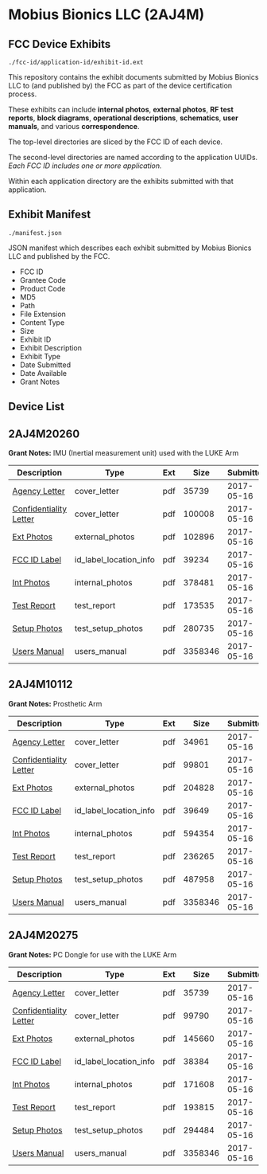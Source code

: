 # Mobius Bionics LLC (2AJ4M)
## FCC Device Exhibits

```
./fcc-id/application-id/exhibit-id.ext
```

This repository contains the exhibit documents submitted by Mobius Bionics LLC to (and published by) the FCC as part of the device certification process.

These exhibits can include **internal photos**, **external photos**, **RF test reports**, **block diagrams**, **operational descriptions**, **schematics**, **user manuals**, and various **correspondence**.

The top-level directories are sliced by the FCC ID of each device.

The second-level directories are named according to the application UUIDs. *Each FCC ID includes one or more application.*

Within each application directory are the exhibits submitted with that application. 

## Exhibit Manifest

```
./manifest.json
```

JSON manifest which describes each exhibit submitted by Mobius Bionics LLC and published by the FCC.

- FCC ID
- Grantee Code
- Product Code
- MD5
- Path
- File Extension
- Content Type
- Size
- Exhibit ID
- Exhibit Description
- Exhibit Type
- Date Submitted
- Date Available
- Grant Notes

## Device List
## 2AJ4M20260
**Grant Notes:** IMU (Inertial measurement unit) used with the LUKE Arm

| Description | Type | Ext | Size | Submitted | Available |
| ----------- | ---- | --- | ---- | --------- | --------- |
| [Agency Letter](2AJ4M20260/90ce68f34e0f744479758907b6c98990/3393512.pdf) | cover_letter | pdf | 35739 | 2017-05-16 | 2017-05-16 |
| [Confidentiality Letter](2AJ4M20260/90ce68f34e0f744479758907b6c98990/3393513.pdf) | cover_letter | pdf | 100008 | 2017-05-16 | 2017-05-16 |
| [Ext Photos](2AJ4M20260/90ce68f34e0f744479758907b6c98990/3393515.pdf) | external_photos | pdf | 102896 | 2017-05-16 | 2017-05-16 |
| [FCC ID Label](2AJ4M20260/90ce68f34e0f744479758907b6c98990/3393516.pdf) | id_label_location_info | pdf | 39234 | 2017-05-16 | 2017-05-16 |
| [Int Photos](2AJ4M20260/90ce68f34e0f744479758907b6c98990/3393517.pdf) | internal_photos | pdf | 378481 | 2017-05-16 | 2017-05-16 |
| [Test Report](2AJ4M20260/90ce68f34e0f744479758907b6c98990/3393520.pdf) | test_report | pdf | 173535 | 2017-05-16 | 2017-05-16 |
| [Setup Photos](2AJ4M20260/90ce68f34e0f744479758907b6c98990/3393522.pdf) | test_setup_photos | pdf | 280735 | 2017-05-16 | 2017-05-16 |
| [Users Manual](2AJ4M20260/90ce68f34e0f744479758907b6c98990/3393495.pdf) | users_manual | pdf | 3358346 | 2017-05-16 | 2017-05-16 |
## 2AJ4M10112
**Grant Notes:** Prosthetic Arm

| Description | Type | Ext | Size | Submitted | Available |
| ----------- | ---- | --- | ---- | --------- | --------- |
| [Agency Letter](2AJ4M10112/11f37e1bdb8983a85a8e2d757fa75a79/3393485.pdf) | cover_letter | pdf | 34961 | 2017-05-16 | 2017-05-16 |
| [Confidentiality Letter](2AJ4M10112/11f37e1bdb8983a85a8e2d757fa75a79/3393486.pdf) | cover_letter | pdf | 99801 | 2017-05-16 | 2017-05-16 |
| [Ext Photos](2AJ4M10112/11f37e1bdb8983a85a8e2d757fa75a79/3393488.pdf) | external_photos | pdf | 204828 | 2017-05-16 | 2017-05-16 |
| [FCC ID Label](2AJ4M10112/11f37e1bdb8983a85a8e2d757fa75a79/3393489.pdf) | id_label_location_info | pdf | 39649 | 2017-05-16 | 2017-05-16 |
| [Int Photos](2AJ4M10112/11f37e1bdb8983a85a8e2d757fa75a79/3393490.pdf) | internal_photos | pdf | 594354 | 2017-05-16 | 2017-05-16 |
| [Test Report](2AJ4M10112/11f37e1bdb8983a85a8e2d757fa75a79/3393493.pdf) | test_report | pdf | 236265 | 2017-05-16 | 2017-05-16 |
| [Setup Photos](2AJ4M10112/11f37e1bdb8983a85a8e2d757fa75a79/3393494.pdf) | test_setup_photos | pdf | 487958 | 2017-05-16 | 2017-05-16 |
| [Users Manual](2AJ4M10112/11f37e1bdb8983a85a8e2d757fa75a79/3393495.pdf) | users_manual | pdf | 3358346 | 2017-05-16 | 2017-05-16 |
## 2AJ4M20275
**Grant Notes:** PC Dongle for use with the LUKE Arm

| Description | Type | Ext | Size | Submitted | Available |
| ----------- | ---- | --- | ---- | --------- | --------- |
| [Agency Letter](2AJ4M20275/a2d490c5b414ce327987b10dd75d5e00/3393536.pdf) | cover_letter | pdf | 35739 | 2017-05-16 | 2017-05-16 |
| [Confidentiality Letter](2AJ4M20275/a2d490c5b414ce327987b10dd75d5e00/3393537.pdf) | cover_letter | pdf | 99790 | 2017-05-16 | 2017-05-16 |
| [Ext Photos](2AJ4M20275/a2d490c5b414ce327987b10dd75d5e00/3393539.pdf) | external_photos | pdf | 145660 | 2017-05-16 | 2017-05-16 |
| [FCC ID Label](2AJ4M20275/a2d490c5b414ce327987b10dd75d5e00/3393540.pdf) | id_label_location_info | pdf | 38384 | 2017-05-16 | 2017-05-16 |
| [Int Photos](2AJ4M20275/a2d490c5b414ce327987b10dd75d5e00/3393541.pdf) | internal_photos | pdf | 171608 | 2017-05-16 | 2017-05-16 |
| [Test Report](2AJ4M20275/a2d490c5b414ce327987b10dd75d5e00/3393544.pdf) | test_report | pdf | 193815 | 2017-05-16 | 2017-05-16 |
| [Setup Photos](2AJ4M20275/a2d490c5b414ce327987b10dd75d5e00/3393545.pdf) | test_setup_photos | pdf | 294484 | 2017-05-16 | 2017-05-16 |
| [Users Manual](2AJ4M20275/a2d490c5b414ce327987b10dd75d5e00/3393495.pdf) | users_manual | pdf | 3358346 | 2017-05-16 | 2017-05-16 |
